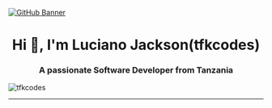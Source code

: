 [![GitHub Banner](https://user-images.githubusercontent.com/58959408/232639433-cb0aea21-66f0-4508-a771-85e2089c5a87.gif)](https://github.com/tfkcodes)

<h1 align="center">Hi 👋, I'm Luciano Jackson(tfkcodes)</h1>
<h3 align="center">A passionate Software Developer from Tanzania</h3>

<!-- <p><img align="left" src="https://github-readme-stats.vercel.app/api/top-langs?username=tfkcodes&show_icons=true&locale=en&layout=compact" alt="zainwen9" /></p> -->

<p><img align="center" src="https://github-readme-streak-stats.herokuapp.com/?user=tfkcodes&" alt="tfkcodes" /></p>

---
